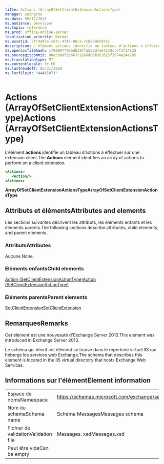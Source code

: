 ```yaml
---
title: Actions (ArrayOfSetClientExtensionActionsType)
manager: sethgros
ms.date: 09/17/2015
ms.audience: Developer
ms.topic: reference
ms.prod: office-online-server
localization_priority: Normal
ms.assetid: 5ff4e97e-c64c-4742-88ca-7cbe39e597e1
description: L’élément actions identifie un tableau d’actions à effectuer sur une extension client.
ms.openlocfilehash: 1790907f40bd839ffa56ad7ae45c0cc7f3fa412d
ms.sourcegitcommit: 88ec988f2bb67c1866d06b361615f3674a24e795
ms.translationtype: MT
ms.contentlocale: fr-FR
ms.lasthandoff: 05/31/2020
ms.locfileid: "44465071"
---
```

# <a name="actions-arrayofsetclientextensionactionstype"></a><span data-ttu-id="e0771-103">Actions (ArrayOfSetClientExtensionActionsType)</span><span class="sxs-lookup"><span data-stu-id="e0771-103">Actions (ArrayOfSetClientExtensionActionsType)</span></span>

<span data-ttu-id="e0771-104">L’élément **actions** identifie un tableau d’actions à effectuer sur une extension client.</span><span class="sxs-lookup"><span data-stu-id="e0771-104">The **Actions** element identifies an array of actions to perform on a client extension.</span></span> 
  
```XML
<Actions>
   <Action/>
<Actions>
```

 <span data-ttu-id="e0771-105">**ArrayOfSetClientExtensionActionsType**</span><span class="sxs-lookup"><span data-stu-id="e0771-105">**ArrayOfSetClientExtensionActionsType**</span></span>
## <a name="attributes-and-elements"></a><span data-ttu-id="e0771-106">Attributs et éléments</span><span class="sxs-lookup"><span data-stu-id="e0771-106">Attributes and elements</span></span>

<span data-ttu-id="e0771-107">Les sections suivantes décrivent les attributs, les éléments enfants et les éléments parents.</span><span class="sxs-lookup"><span data-stu-id="e0771-107">The following sections describe attributes, child elements, and parent elements.</span></span>
  
### <a name="attributes"></a><span data-ttu-id="e0771-108">Attributs</span><span class="sxs-lookup"><span data-stu-id="e0771-108">Attributes</span></span>

<span data-ttu-id="e0771-109">Aucune.</span><span class="sxs-lookup"><span data-stu-id="e0771-109">None.</span></span>
  
### <a name="child-elements"></a><span data-ttu-id="e0771-110">Éléments enfants</span><span class="sxs-lookup"><span data-stu-id="e0771-110">Child elements</span></span>

[<span data-ttu-id="e0771-111">Action (SetClientExtensionActionType)</span><span class="sxs-lookup"><span data-stu-id="e0771-111">Action (SetClientExtensionActionType)</span></span>](action-setclientextensionactiontype.md)
  
### <a name="parent-elements"></a><span data-ttu-id="e0771-112">Éléments parents</span><span class="sxs-lookup"><span data-stu-id="e0771-112">Parent elements</span></span>

[<span data-ttu-id="e0771-113">SetClientExtension</span><span class="sxs-lookup"><span data-stu-id="e0771-113">SetClientExtension</span></span>](setclientextension.md)
  
## <a name="remarks"></a><span data-ttu-id="e0771-114">Remarques</span><span class="sxs-lookup"><span data-stu-id="e0771-114">Remarks</span></span>

<span data-ttu-id="e0771-115">Cet élément est une nouveauté d'Exchange Server 2013.</span><span class="sxs-lookup"><span data-stu-id="e0771-115">This element was introduced in Exchange Server 2013.</span></span>
  
<span data-ttu-id="e0771-116">Le schéma qui décrit cet élément se trouve dans le répertoire virtuel IIS qui héberge les services web Exchange.</span><span class="sxs-lookup"><span data-stu-id="e0771-116">The schema that describes this element is located in the IIS virtual directory that hosts Exchange Web Services.</span></span>
  
## <a name="element-information"></a><span data-ttu-id="e0771-117">Informations sur l'élément</span><span class="sxs-lookup"><span data-stu-id="e0771-117">Element information</span></span>

|||
|:-----|:-----|
|<span data-ttu-id="e0771-118">Espace de noms</span><span class="sxs-lookup"><span data-stu-id="e0771-118">Namespace</span></span>  <br/> |https://schemas.microsoft.com/exchange/services/2006/messages  <br/> |
|<span data-ttu-id="e0771-119">Nom du schéma</span><span class="sxs-lookup"><span data-stu-id="e0771-119">Schema name</span></span>  <br/> |<span data-ttu-id="e0771-120">Schéma Messages</span><span class="sxs-lookup"><span data-stu-id="e0771-120">Messages schema</span></span>  <br/> |
|<span data-ttu-id="e0771-121">Fichier de validation</span><span class="sxs-lookup"><span data-stu-id="e0771-121">Validation file</span></span>  <br/> |<span data-ttu-id="e0771-122">Messages. xsd</span><span class="sxs-lookup"><span data-stu-id="e0771-122">Messages.xsd</span></span>  <br/> |
|<span data-ttu-id="e0771-123">Peut être vide</span><span class="sxs-lookup"><span data-stu-id="e0771-123">Can be empty</span></span>  <br/> ||
   

